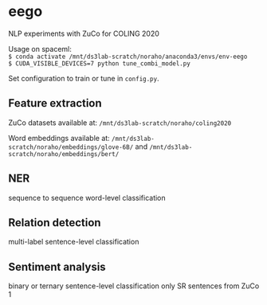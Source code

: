 # eego
NLP experiments with ZuCo for COLING 2020

Usage on spaceml:  
`$ conda activate /mnt/ds3lab-scratch/noraho/anaconda3/envs/env-eego`  
`$ CUDA_VISIBLE_DEVICES=7 python tune_combi_model.py`

Set configuration to train or tune in  `config.py`.

## Feature extraction
ZuCo datasets available at: `/mnt/ds3lab-scratch/noraho/coling2020`

Word embeddings available at: `/mnt/ds3lab-scratch/noraho/embeddings/glove-6B/` and `/mnt/ds3lab-scratch/noraho/embeddings/bert/`

## NER

sequence to sequence word-level classification

## Relation detection

multi-label sentence-level classification

## Sentiment analysis

binary or ternary sentence-level classification
only SR sentences from ZuCo 1

